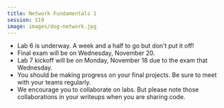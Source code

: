 ```yaml
---
title: Network Fundamentals 1
session: S19
image: images/dog-network.jpg
---
```


* Lab 6 is underway. A week and a half to go but don't put it off!
* Final exam will be on Wednesday, November 20.
* Lab 7 kickoff will be on Monday, November 18 due to the exam that Wednesday.
* You should be making progress on your final projects. Be sure to meet with your teams regularly.
* We encourage you to collaborate on labs. But please note those collaborations in your writeups when you are sharing code.